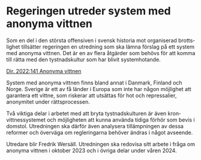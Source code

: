 # Regeringen utreder system med anonyma vittnen

Som en del i den största offensiven i svensk historia mot organiserad brotts­lighet tillsätter regeringen en utredning som ska lämna förslag på ett system med anonyma vittnen. Det är en av flera åtgärder som behövs för att komma till rätta med den tystnads­kultur som har blivit system­hotande.

[Dir. 2022:141 Anonyma vittnen](/rattsliga-dokument/kommittedirektiv/2022/12/dir.-2022141 "Dir. 2022:141")

System med anonyma vittnen finns bland annat i Danmark, Finland och Norge. Sverige är ett av få länder i Europa som inte har någon möjlighet att garantera ett vittne, som riskerar att utsättas för hot och repressalier, anonymitet under rätts­processen.

Två viktiga delar i arbetet med att bryta tystnads­kulturen är även kron­vittnes­systemet och möjligheten att kunna använda tidiga förhör som bevis i domstol. Utredningen ska därför även analy­sera tillämp­ningen av dessa reformer och överväga om regler­ingarna behöver ändras i något avseende.

Utredare blir Fredrik Wersäll. Utredningen ska redovisa sitt arbete i fråga om anonyma vittnen i oktober 2023 och i övriga delar under våren 2024.
